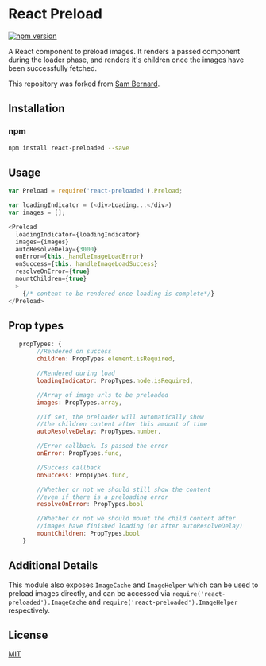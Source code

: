 # React Preload
[![npm version](https://badge.fury.io/js/react-preloaded.svg)](http://badge.fury.io/js/react-preloaded)

A React component to preload images. It renders a passed component during the loader phase, and renders it's children once the images have been successfully fetched.

This repository was forked from [Sam Bernard](https://github.com/sambernard/react-preload).


## Installation

### npm

```bash
npm install react-preloaded --save
```

## Usage

```javascript
var Preload = require('react-preloaded').Preload;
```

```javascript
var loadingIndicator = (<div>Loading...</div>)
var images = [];

<Preload
  loadingIndicator={loadingIndicator}
  images={images}
  autoResolveDelay={3000}
  onError={this._handleImageLoadError}
  onSuccess={this._handleImageLoadSuccess}
  resolveOnError={true}
  mountChildren={true}
  >
	{/* content to be rendered once loading is complete*/}
</Preload>
```

## Prop types

```javascript
   propTypes: {
		//Rendered on success
		children: PropTypes.element.isRequired,

		//Rendered during load
		loadingIndicator: PropTypes.node.isRequired,

		//Array of image urls to be preloaded
		images: PropTypes.array,

		//If set, the preloader will automatically show
		//the children content after this amount of time
		autoResolveDelay: PropTypes.number,

		//Error callback. Is passed the error
		onError: PropTypes.func,

		//Success callback
		onSuccess: PropTypes.func,

		//Whether or not we should still show the content
		//even if there is a preloading error
		resolveOnError: PropTypes.bool

        //Whether or not we should mount the child content after
        //images have finished loading (or after autoResolveDelay)
        mountChildren: PropTypes.bool
    }
```

## Additional Details

This module also exposes `ImageCache` and `ImageHelper` which can be used to preload images
directly, and can be accessed via `require('react-preloaded').ImageCache` and
`require('react-preloaded').ImageHelper` respectively.

## License

[MIT][mit-license]

[mit-license]: ./LICENSE
